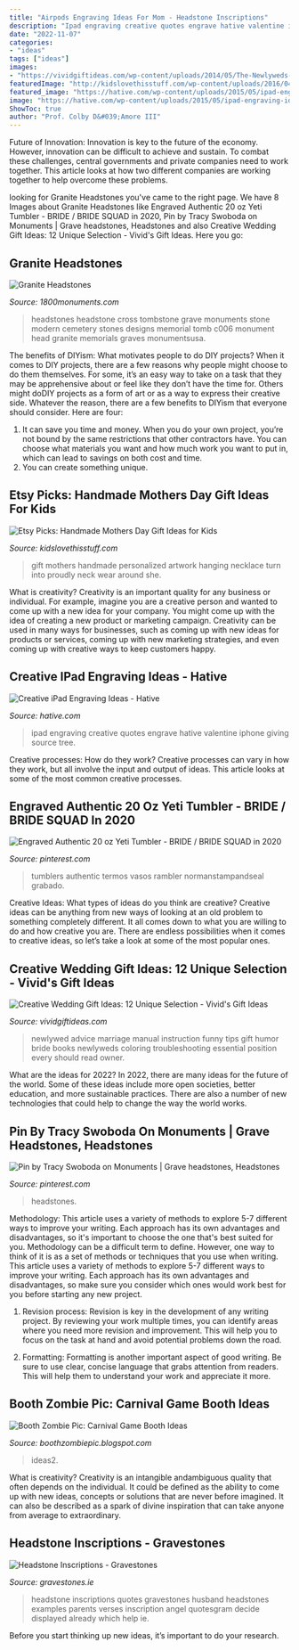 ```yaml
---
title: "Airpods Engraving Ideas For Mom - Headstone Inscriptions"
description: "Ipad engraving creative quotes engrave hative valentine iphone giving source tree"
date: "2022-11-07"
categories:
- "ideas"
tags: ["ideas"]
images:
- "https://vividgiftideas.com/wp-content/uploads/2014/05/The-Newlyweds-Instruction-Manual-Essential-Information-Troubleshooting-Tips-and-Advice-for-the-First-Year-of-Marriage-Owners-and-Instruction-Manual-Paperback.jpg"
featuredImage: "http://kidslovethisstuff.com/wp-content/uploads/2016/04/Handmade-mothers-day-gift-ideas-personalized-wall-hanging.jpg"
featured_image: "https://hative.com/wp-content/uploads/2015/05/ipad-engraving-ideas/18-ipad-engraving-ideas.jpg"
image: "https://hative.com/wp-content/uploads/2015/05/ipad-engraving-ideas/18-ipad-engraving-ideas.jpg"
ShowToc: true
author: "Prof. Colby D&#039;Amore III"
---
```



Future of Innovation:
Innovation is key to the future of the economy. However, innovation can be difficult to achieve and sustain. To combat these challenges, central governments and private companies need to work together. This article looks at how two different companies are working together to help overcome these problems.

	

		
looking for Granite Headstones you've came to the right page. We have 8 Images about Granite Headstones like Engraved Authentic 20 oz Yeti Tumbler - BRIDE / BRIDE SQUAD in 2020, Pin by Tracy Swoboda on Monuments | Grave headstones, Headstones and also Creative Wedding Gift Ideas: 12 Unique Selection - Vivid&#039;s Gift Ideas. Here you go:
		
    
## Granite Headstones

<img loading=lazy src="http://www.1800monuments.com/3/Granite-Grave-Monuments.jpg" onerror="this.onerror=null;this.src='https://tse2.mm.bing.net/th?id=OIP.x1J_sNPcsCj7rSYjqjlmawHaH_&amp;pid=15.1';" alt="Granite Headstones">

_Source: 1800monuments.com_

>headstones headstone cross tombstone grave monuments stone modern cemetery stones designs memorial tomb c006 monument head granite memorials graves monumentsusa. 

	

The benefits of DIYism: What motivates people to do DIY projects?
When it comes to DIY projects, there are a few reasons why people might choose to do them themselves. For some, it’s an easy way to take on a task that they may be apprehensive about or feel like they don’t have the time for. Others might doDIY projects as a form of art or as a way to express their creative side. Whatever the reason, there are a few benefits to DIYism that everyone should consider. Here are four: 
1) It can save you time and money. When you do your own project, you’re not bound by the same restrictions that other contractors have. You can choose what materials you want and how much work you want to put in, which can lead to savings on both cost and time. 
2) You can create something unique.

    
## Etsy Picks: Handmade Mothers Day Gift Ideas For Kids

<img loading=lazy src="http://kidslovethisstuff.com/wp-content/uploads/2016/04/Handmade-mothers-day-gift-ideas-personalized-wall-hanging.jpg" onerror="this.onerror=null;this.src='https://tse3.mm.bing.net/th?id=OIP.pKcRb6jc7hVvTsivA6ATMQHaHa&amp;pid=15.1';" alt="Etsy Picks: Handmade Mothers Day Gift Ideas for Kids">

_Source: kidslovethisstuff.com_

>gift mothers handmade personalized artwork hanging necklace turn into proudly neck wear around she. 

	

What is creativity?
Creativity is an important quality for any business or individual. For example, imagine you are a creative person and wanted to come up with a new idea for your company. You might come up with the idea of creating a new product or marketing campaign. Creativity can be used in many ways for businesses, such as coming up with new ideas for products or services, coming up with new marketing strategies, and even coming up with creative ways to keep customers happy.

    
## Creative IPad Engraving Ideas - Hative

<img loading=lazy src="https://hative.com/wp-content/uploads/2015/05/ipad-engraving-ideas/18-ipad-engraving-ideas.jpg" onerror="this.onerror=null;this.src='https://tse2.mm.bing.net/th?id=OIP.jb7b4VwhkkTsxYqeI0ygpQHaFj&amp;pid=15.1';" alt="Creative iPad Engraving Ideas - Hative">

_Source: hative.com_

>ipad engraving creative quotes engrave hative valentine iphone giving source tree. 

	

Creative processes: How do they work?
Creative processes can vary in how they work, but all involve the input and output of ideas. This article looks at some of the most common creative processes.

    
## Engraved Authentic 20 Oz Yeti Tumbler - BRIDE / BRIDE SQUAD In 2020

<img loading=lazy src="https://i.pinimg.com/736x/06/f1/b9/06f1b9efe69bde53a1604647bed7e2ae.jpg" onerror="this.onerror=null;this.src='https://tse4.mm.bing.net/th?id=OIP.sIU7kNHT1DQ886NHPLik-AHaJ3&amp;pid=15.1';" alt="Engraved Authentic 20 oz Yeti Tumbler - BRIDE / BRIDE SQUAD in 2020">

_Source: pinterest.com_

>tumblers authentic termos vasos rambler normanstampandseal grabado. 

	

Creative Ideas: What types of ideas do you think are creative?
Creative ideas can be anything from new ways of looking at an old problem to something completely different. It all comes down to what you are willing to do and how creative you are. There are endless possibilities when it comes to creative ideas, so let’s take a look at some of the most popular ones.

    
## Creative Wedding Gift Ideas: 12 Unique Selection - Vivid&#039;s Gift Ideas

<img loading=lazy src="https://vividgiftideas.com/wp-content/uploads/2014/05/The-Newlyweds-Instruction-Manual-Essential-Information-Troubleshooting-Tips-and-Advice-for-the-First-Year-of-Marriage-Owners-and-Instruction-Manual-Paperback.jpg" onerror="this.onerror=null;this.src='https://tse2.mm.bing.net/th?id=OIP.ncZMKURtG-74NU0kfhhx7AAAAA&amp;pid=15.1';" alt="Creative Wedding Gift Ideas: 12 Unique Selection - Vivid&#039;s Gift Ideas">

_Source: vividgiftideas.com_

>newlywed advice marriage manual instruction funny tips gift humor bride books newlyweds coloring troubleshooting essential position every should read owner. 

	

What are the ideas for 2022?
In 2022, there are many ideas for the future of the world. Some of these ideas include more open societies, better education, and more sustainable practices. There are also a number of new technologies that could help to change the way the world works.

    
## Pin By Tracy Swoboda On Monuments | Grave Headstones, Headstones

<img loading=lazy src="https://i.pinimg.com/736x/65/77/91/657791f0e020cf41414a949df6c2dc61.jpg" onerror="this.onerror=null;this.src='https://tse4.mm.bing.net/th?id=OIP.DOQhnp4UYPUYQWzQEYW0tgHaE8&amp;pid=15.1';" alt="Pin by Tracy Swoboda on Monuments | Grave headstones, Headstones">

_Source: pinterest.com_

>headstones. 

	

Methodology: This article uses a variety of methods to explore 5-7 different ways to improve your writing. Each approach has its own advantages and disadvantages, so it's important to choose the one that's best suited for you.
Methodology can be a difficult term to define. However, one way to think of it is as a set of methods or techniques that you use when writing. This article uses a variety of methods to explore 5-7 different ways to improve your writing. Each approach has its own advantages and disadvantages, so make sure you consider which ones would work best for you before starting any new project.
1) Revision process: Revision is key in the development of any writing project. By reviewing your work multiple times, you can identify areas where you need more revision and improvement. This will help you to focus on the task at hand and avoid potential problems down the road.

2) Formatting: Formatting is another important aspect of good writing. Be sure to use clear, concise language that grabs attention from readers. This will help them to understand your work and appreciate it more.

    
## Booth Zombie Pic: Carnival Game Booth Ideas

<img loading=lazy src="https://3.bp.blogspot.com/-JN9cmxxdAyM/UiQiexlJ8AI/AAAAAAAAAkE/xI9xUSEzmXY/s1600/Carnival-Game-Booth-Ideas2.jpg" onerror="this.onerror=null;this.src='https://tse2.mm.bing.net/th?id=OIP.-SzQw5VqDh2gv68mvbqRwwHaEK&amp;pid=15.1';" alt="Booth Zombie Pic: Carnival Game Booth Ideas">

_Source: boothzombiepic.blogspot.com_

>ideas2. 

	

What is creativity?
Creativity is an intangible andambiguous quality that often depends on the individual. It could be defined as the ability to come up with new ideas, concepts or solutions that are never before imagined. It can also be described as a spark of divine inspiration that can take anyone from average to extraordinary.

    
## Headstone Inscriptions - Gravestones

<img loading=lazy src="https://gravestones.ie/wp-content/uploads/2015/02/Guardian Angel Headstone_1.jpg" onerror="this.onerror=null;this.src='https://tse2.mm.bing.net/th?id=OIP.78cGwqF1u17xk7kjfgbwrQHaGQ&amp;pid=15.1';" alt="Headstone Inscriptions - Gravestones">

_Source: gravestones.ie_

>headstone inscriptions quotes gravestones husband headstones examples parents verses inscription angel quotesgram decide displayed already which help ie. 

	

Before you start thinking up new ideas, it’s important to do your research.


